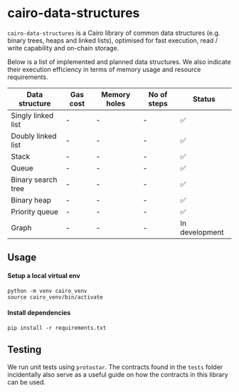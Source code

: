 # cairo-data-structures

`cairo-data-structures` is a Cairo library of common data structures (e.g. binary trees, heaps and linked lists), optimised for fast execution, read / write capability and on-chain storage.

Below is a list of implemented and planned data structures. We also indicate their execution efficiency in terms of memory usage and resource requirements.

| Data structure     | Gas cost | Memory holes | No of steps | Status         |
| ------------------ | -------- | ------------ | ----------- | -------------- |
| Singly linked list | -        | -            | -           | ✅             |
| Doubly linked list | -        | -            | -           | ✅             |
| Stack              | -        | -            | -           | ✅             |
| Queue              | -        | -            | -           | ✅             |
| Binary search tree | -        | -            | -           | ✅             |
| Binary heap        | -        | -            | -           | ✅             |
| Priority queue     | -        | -            | -           | ✅             |
| Graph              | -        | -            | -           | In development |

## Usage

#### Setup a local virtual env

```
python -m venv cairo_venv
source cairo_venv/bin/activate
```

#### Install dependencies

```
pip install -r requirements.txt
```

## Testing

We run unit tests using `protostar`. The contracts found in the `tests` folder incidentally also serve as a useful guide on how the contracts in this library can be used.
